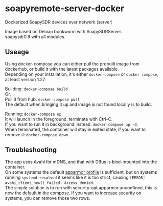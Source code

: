 # soapyremote-server-docker
Dockerized SoapySDR devices over network (server)

Image based on Debian bookworm with SoapySDRServer.<br>
soapysdr0.8 with all modules.

## Useage

Using docker-compose you can either pull the prebuilt image from dockerhub, or build it with the latest packages available.<br>
Depending on your installation, it's either `docker-compose` or `docker compose`, at least version 1.27<br>

Building: `docker-compose build`<br>
Or,<br>
Pull it from hub: `docker-compose pull`<br>
The default when bringing it up and image is not found locally is to build.

Running: `docker-compose up`<br>
It will launch in the foreground, terminate with Ctrl-C.<br>
If you want to run it in background instead: `docker-compose up -d`.<br>
When terminated, the container will stay in exited state, if you want to remove it: `docker-compose down`.

## Troubleshooting

The app uses Avahi for mDNS, and that with DBus is bind-mounted into the container.<br>
On some systems the default [apparmor profile](https://github.com/moby/moby/tree/master/contrib/apparmor) is sufficient, but on systems running `systemd-resolved` it seems like it is too strict, causing `[ERROR] avahi_client_new() failed: Access denied`.<br>
The simple solution is to run with security-opt apparmor:unconfined, this is now the default in the compose. If you want to increase security on systems, you can remove those two rows.


